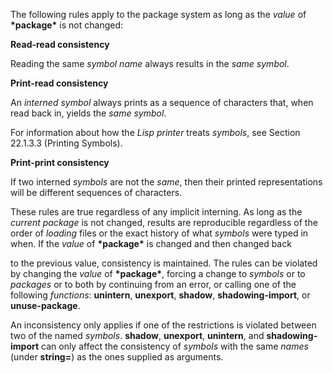  

The following rules apply to the package system as long as the *value* of **\*package\*** is not changed: 

**Read-read consistency** 

Reading the same *symbol name* always results in the *same symbol*. 

**Print-read consistency** 

An *interned symbol* always prints as a sequence of characters that, when read back in, yields the *same symbol*. 

For information about how the *Lisp printer* treats *symbols*, see Section 22.1.3.3 (Printing Symbols). 

**Print-print consistency** 

If two interned *symbols* are not the *same*, then their printed representations will be different sequences of characters. 

These rules are true regardless of any implicit interning. As long as the *current package* is not changed, results are reproducible regardless of the order of *loading* files or the exact history of what *symbols* were typed in when. If the *value* of **\*package\*** is changed and then changed back 

to the previous value, consistency is maintained. The rules can be violated by changing the *value* of **\*package\***, forcing a change to *symbols* or to *packages* or to both by continuing from an error, or calling one of the following *functions*: **unintern**, **unexport**, **shadow**, **shadowing-import**, or **unuse-package**. 

An inconsistency only applies if one of the restrictions is violated between two of the named *symbols*. **shadow**, **unexport**, **unintern**, and **shadowing-import** can only affect the consistency of *symbols* with the same *names* (under **string=**) as the ones supplied as arguments.  



